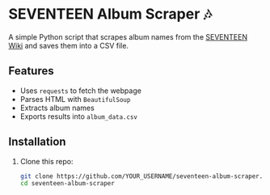 # SEVENTEEN Album Scraper 🎶

A simple Python script that scrapes album names from the [SEVENTEEN Wiki](https://carat.fandom.com/wiki/Seventeen_Wiki) and saves them into a CSV file.

## Features
- Uses `requests` to fetch the webpage
- Parses HTML with `BeautifulSoup`
- Extracts album names
- Exports results into `album_data.csv`

## Installation
1. Clone this repo:
   ```bash
   git clone https://github.com/YOUR_USERNAME/seventeen-album-scraper.git
   cd seventeen-album-scraper
